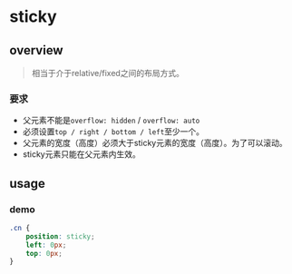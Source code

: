 # sticky

## overview
> 相当于介于relative/fixed之间的布局方式。  

### 要求
- 父元素不能是`overflow: hidden` / `overflow: auto`  
- 必须设置`top / right / bottom / left`至少一个。  
- 父元素的宽度（高度）必须大于sticky元素的宽度（高度）。为了可以滚动。  
- sticky元素只能在父元素内生效。  

## usage
### demo
``` css
.cn {
    position: sticky;
    left: 0px;
    top: 0px;
}
```